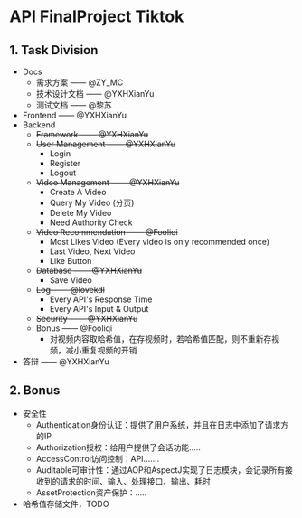 # API FinalProject Tiktok

## 1. Task Division

* Docs
  * 需求方案 —— @ZY_MC
  * 技术设计文档 —— @YXHXianYu
  * 测试文档 —— @黎苏
* Frontend —— @YXHXianYu
* Backend
  * ~~Framework —— @YXHXianYu~~
  * ~~User Management —— @YXHXianYu~~
    * Login
    * Register
    * Logout
  * ~~Video Management —— @YXHXianYu~~
    * Create A Video
    * Query My Video (分页)
    * Delete My Video
    * Need Authority Check
  * ~~Video Recommendation —— @Fooliqi~~
    * Most Likes Video (Every video is only recommended once)
    * Last Video, Next Video
    * Like Button
  * ~~Database —— @YXHXianYu~~
    * Save Video
  * ~~Log —— @lovekdl~~
    * Every API's Response Time
    * Every API's Input & Output
  * ~~Security —— @YXHXianYu~~
  * Bonus —— @Fooliqi
    * 对视频内容取哈希值，在存视频时，若哈希值匹配，则不重新存视频，减小重复视频的开销
* 答辩 —— @YXHXianYu

## 2. Bonus

* 安全性
  * Authentication身份认证：提供了用户系统，并且在日志中添加了请求方的IP
  * Authorization授权：给用户提供了会话功能.....
  * AccessControl访问控制：API.......
  * Auditable可审计性：通过AOP和AspectJ实现了日志模块，会记录所有接收到的请求的时间、输入、处理接口、输出、耗时
  * AssetProtection资产保护：.....
* 哈希值存储文件，TODO
